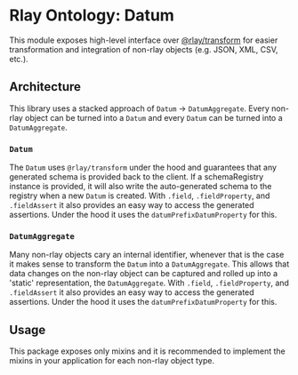 # Rlay Ontology: Datum

This module exposes high-level interface over [@rlay/transform](https://github.com/rlay-project/rlay-transform) for easier transformation and integration of non-rlay objects (e.g. JSON, XML, CSV, etc.).

## Architecture

This library uses a stacked approach of `Datum` -> `DatumAggregate`. Every non-rlay object can be turned into a `Datum` and every `Datum` can be turned into a `DatumAggregate`.

### `Datum`

The `Datum` uses `@rlay/transform` under the hood and guarantees that any generated schema is provided back to the client. If a schemaRegistry instance is provided, it will also write the auto-generated schema to the registry when a new `Datum` is created. With `.field`, `.fieldProperty`, and `.fieldAssert` it also provides an easy way to access the generated assertions. Under the hood it uses the `datumPrefixDatumProperty` for this.

### `DatumAggregate`

Many non-rlay objects cary an internal identifier, whenever that is the case it makes sense to transform the `Datum` into a `DatumAggregate`. This allows that data changes on the non-rlay object can be captured and rolled up into a 'static' representation, the `DatumAggregate`. With `.field`, `.fieldProperty`, and `.fieldAssert` it also provides an easy way to access the generated assertions. Under the hood it uses the `datumPrefixDatumProperty` for this.

## Usage

This package exposes only mixins and it is recommended to implement the mixins in your application for each non-rlay object type.
